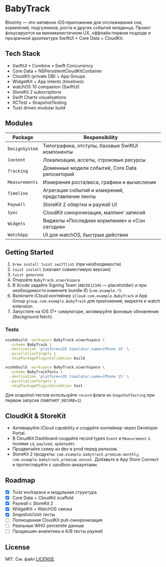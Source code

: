 # BabyTrack

Bloomly — это нативное iOS‑приложение для отслеживания сна, кормлений, подгузников, роста и других событий младенца. Проект фокусируется на минималистичном UX, оффлайн‑первом подходе и прозрачной архитектуре SwiftUI + Core Data + CloudKit.

## Tech Stack
- SwiftUI • Combine • Swift Concurrency
- Core Data + NSPersistentCloudKitContainer
- CloudKit (private DB) + App Groups
- WidgetKit + App Intents (timelines)
- watchOS 10 companion (SwiftUI)
- StoreKit 2 subscriptions
- Swift Charts visualisations
- XCTest + SnapshotTesting
- Tuist driven modular build

## Modules
| Package | Responsibility |
| --- | --- |
| `DesignSystem` | Типографика, отступы, базовые SwiftUI компоненты |
| `Content` | Локализации, ассеты, строковые ресурсы |
| `Tracking` | Доменные модели событий, Core Data репозиторий |
| `Measurements` | Измерения роста/веса, графики и вычисления |
| `Timeline` | Агрегация событий и измерений, представление ленты |
| `Paywall` | StoreKit 2 обертки и paywall UI |
| `Sync` | CloudKit синхронизация, маппинг записей |
| `Widgets` | Виджеты «Последнее кормление» и «Сон сегодня» |
| `WatchApp` | UI для watchOS, быстрые действия |

## Getting Started
1. `brew install tuist swiftlint` (при необходимости)
2. `tuist install` (скачает совместимую версию)
3. `tuist generate`
4. Откройте `BabyTrack.xcworkspace`
5. В Xcode задайте Signing Team (`ABCDE12345` — placeholder) и при необходимости измените bundle ID (`com.example.*`).
6. Включите iCloud контейнер `iCloud.com.example.BabyTrack` и App Group `group.com.example.BabyTrack` для приложения, виджета и watch extension.
7. Запустите на iOS 17+ симуляторе, активируйте фоновые обновления (Background fetch).

### Tests
```bash
xcodebuild -workspace BabyTrack.xcworkspace \
  -scheme BabyTrack \
  -destination 'platform=iOS Simulator,name=iPhone 15' \
  -parallelizeTargets \
  -skipPackagePluginValidation build

xcodebuild -workspace BabyTrack.xcworkspace \
  -scheme BabyTrackTests \
  -destination 'platform=iOS Simulator,name=iPhone 15' \
  -parallelizeTargets \
  -skipPackagePluginValidation test
```
Для snapshot-тестов используйте `record` флаги из `SnapshotTesting` при первом запуске (`SNAPSHOT_RECORD=1`).

## CloudKit & StoreKit
- Активируйте iCloud capability и создайте контейнер через Developer Portal.
- В CloudKit Dashboard создайте record types `Event` и `Measurement` с полями `id`, `payload`, `updatedAt`.
- Продвигайте схему из dev в prod перед релизом.
- StoreKit 2 продукты: `com.example.babytrack.premium.monthly`, `com.example.babytrack.premium.annual`. Добавьте в App Store Connect и протестируйте с sandbox-аккаунтами.

## Roadmap
- [x] Tuist workspace и модульная структура
- [x] Core Data + CloudKit scaffold
- [x] Paywall с StoreKit 2
- [x] WidgetKit + WatchOS связка
- [x] Snapshot/Unit тесты
- [ ] Полноценная CloudKit pull-синхронизация
- [ ] Реальные WHO percentile данные
- [ ] Продакшен аналитика и A/B тесты paywall

## License
MIT. См. файл [LICENSE](LICENSE).
